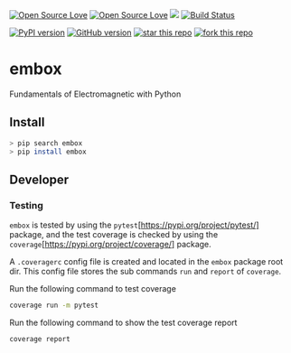 [![Open Source Love](https://badges.frapsoft.com/os/v1/open-source.svg?v=102)](https://github.com/ellerbrock/open-source-badge/)
[![Open Source Love](https://badges.frapsoft.com/os/gpl/gpl.svg?v=102)](https://github.com/ellerbrock/open-source-badge/)
[![](https://tokei.rs/b1/github/XAMPPRocky/tokei)](https://github.com/WilliamCodeBox/embox)
[![Build Status](https://travis-ci.org/WilliamCodeBox/embox.svg?branch=master)](https://travis-ci.org/WilliamCodeBox/embox)

[![PyPI version](https://badge.fury.io/py/embox.svg)](https://badge.fury.io/py/embox)
[![GitHub version](https://badge.fury.io/gh/WilliamCodeBox%2Fembox.svg)](https://badge.fury.io/gh/WilliamCodeBox%2Fembox)
[![star this repo](http://githubbadges.com/star.svg?user=WilliamCodeBox&repo=embox&style=flat)](https://github.com/WilliamCodeBox/embox)
[![fork this repo](http://githubbadges.com/fork.svg?user=WilliamCodeBox&repo=embox&style=flat)](https://github.com/WilliamCodeBox/embox)

# embox

Fundamentals of Electromagnetic with Python

## Install

```bash
> pip search embox
> pip install embox
```

## Developer

### Testing

`embox` is tested by using the `pytest`[https://pypi.org/project/pytest/] package, and the test coverage is checked by using the `coverage`[https://pypi.org/project/coverage/] package.

A `.coveragerc` config file is created and located in the `embox` package root dir. This config file stores the sub commands `run` and `report` of `coverage`.

Run the following command to test coverage

```bash
coverage run -m pytest
```

Run the following command to show the test coverage report

```bash
coverage report
```
